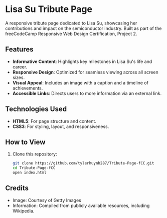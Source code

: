 # Lisa Su Tribute Page
A responsive tribute page dedicated to Lisa Su, showcasing her contributions and impact on the semiconductor industry. Built as part of the freeCodeCamp Responsive Web Design Certification, Project 2. 

## Features
- **Informative Content**: Highlights key milestones in Lisa Su's life and career.
- **Responsive Design**: Optimized for seamless viewing across all screen sizes.
- **Visual Appeal**: Includes an image with a caption and a timeline of achievements.
- **Accessible Links**: Directs users to more information via an external link.

## Technologies Used
- **HTML5**: For page structure and content.
- **CSS3**: For styling, layout, and responsiveness.

## How to View
1. Clone this repository:
   ```bash
   git clone https://github.com/tylerhuynh287/Tribute-Page-fCC.git
   cd Tribute-Page-fCC
   open index.html

## Credits
- Image: Courtesy of Getty Images
- Information: Compiled from publicly available resources, including Wikipedia.